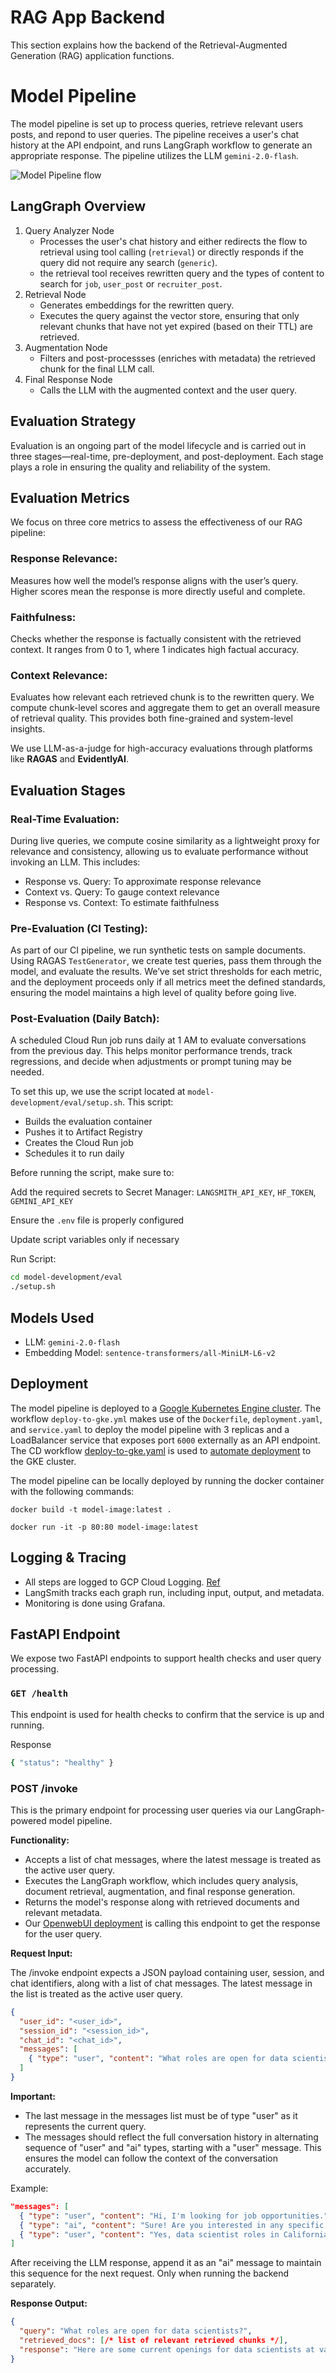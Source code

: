 # RAG App Backend

This section explains how the backend of the Retrieval-Augmented Generation (RAG) application functions.

# Model Pipeline

The model pipeline is set up to process queries, retrieve relevant users posts, and repond to user queries. The pipeline receives a user's chat history at the API endpoint, and runs LangGraph workflow to generate an appropriate response. The pipeline utilizes the LLM `gemini-2.0-flash`.

![Model Pipeline flow](/images/model_pipeline.png)

## LangGraph Overview

1. Query Analyzer Node
    - Processes the user's chat history and either redirects the flow to retrieval using tool calling (`retrieval`) or directly responds if the query did not require any search (`generic`).
    - the retrieval tool receives rewritten query and the types of content to search for `job`, `user_post` or `recruiter_post`.
2. Retrieval Node
    - Generates embeddings for the rewritten query.
    - Executes the query against the vector store, ensuring that only relevant chunks that have not yet expired (based on their TTL) are retrieved.
3. Augmentation Node
    - Filters and post-processses (enriches with metadata) the retrieved chunk for the final LLM call.
4. Final Response Node
    - Calls the LLM with the augmented context and the user query.


## Evaluation Strategy

Evaluation is an ongoing part of the model lifecycle and is carried out in three stages—real-time, pre-deployment, and post-deployment. Each stage plays a role in ensuring the quality and reliability of the system.

## Evaluation Metrics
We focus on three core metrics to assess the effectiveness of our RAG pipeline:

### Response Relevance: 
Measures how well the model’s response aligns with the user’s query. Higher scores mean the response is more directly useful and complete.

### Faithfulness: 
Checks whether the response is factually consistent with the retrieved context. It ranges from 0 to 1, where 1 indicates high factual accuracy.

### Context Relevance: 
Evaluates how relevant each retrieved chunk is to the rewritten query. We compute chunk-level scores and aggregate them to get an overall measure of retrieval quality. This provides both fine-grained and system-level insights.

We use LLM-as-a-judge for high-accuracy evaluations through platforms like **RAGAS** and **EvidentlyAI**.


## Evaluation Stages
### Real-Time Evaluation:
During live queries, we compute cosine similarity as a lightweight proxy for relevance and consistency, allowing us to evaluate performance without invoking an LLM. This includes:
- Response vs. Query: To approximate response relevance
- Context vs. Query: To gauge context relevance
- Response vs. Context: To estimate faithfulness


### Pre-Evaluation (CI Testing):
As part of our CI pipeline, we run synthetic tests on sample documents. Using RAGAS `TestGenerator`, we create test queries, pass them through the model, and evaluate the results. We’ve set strict thresholds for each metric, and the deployment proceeds only if all metrics meet the defined standards, ensuring the model maintains a high level of quality before going live.

### Post-Evaluation (Daily Batch):
A scheduled Cloud Run job runs daily at 1 AM to evaluate conversations from the previous day. This helps monitor performance trends, track regressions, and decide when adjustments or prompt tuning may be needed.

To set this up, we use the script located at `model-development/eval/setup.sh`. This script:
- Builds the evaluation container
- Pushes it to Artifact Registry
- Creates the Cloud Run job
- Schedules it to run daily

Before running the script, make sure to:

Add the required secrets to Secret Manager:
`LANGSMITH_API_KEY`, `HF_TOKEN`, `GEMINI_API_KEY`

Ensure the `.env` file is properly configured

Update script variables only if necessary

Run Script:

```bash
cd model-development/eval
./setup.sh
```

## Models Used
  - LLM: `gemini-2.0-flash`
  - Embedding Model: `sentence-transformers/all-MiniLM-L6-v2`
  
## Deployment

The model pipeline is deployed to a [Google Kubernetes Engine cluster](/docs/GKE-Setup.md). The workflow `deploy-to-gke.yml` makes use of the `Dockerfile`, `deployment.yaml`, and `service.yaml` to deploy the model pipeline with 3 replicas and a LoadBalancer service that exposes port `6000` externally as an API endpoint. The CD workflow [deploy-to-gke.yaml](/.github/workflows/deploy-to-gke.yml) is used to [automate deployment](/docs/CI_CD_Workflows.md) to the GKE cluster. 

The model pipeline can be locally deployed by running the docker container with the following commands:

```
docker build -t model-image:latest .

docker run -it -p 80:80 model-image:latest
```

## Logging & Tracing
  - All steps are logged to GCP Cloud Logging. [Ref](/monitoring/README.md)
  - LangSmith tracks each graph run, including input, output, and metadata.
  - Monitoring is done using Grafana. 

## FastAPI Endpoint

We expose two FastAPI endpoints to support health checks and user query processing.

### `GET /health`
This endpoint is used for health checks to confirm that the service is up and running.

Response
```bash
{ "status": "healthy" }
```

### POST /invoke
This is the primary endpoint for processing user queries via our LangGraph-powered model pipeline.

**Functionality:**
  - Accepts a list of chat messages, where the latest message is treated as the active user query.
  - Executes the LangGraph workflow, which includes query analysis, document retrieval, augmentation, and final response generation.
  - Returns the model's response along with retrieved documents and relevant metadata.
  - Our [OpenwebUI deployment](/docs/) is calling this endpoint to get the response for the user query.

**Request Input:**

The /invoke endpoint expects a JSON payload containing user, session, and chat identifiers, along with a list of chat messages. The latest message in the list is treated as the active user query.

```json
{
  "user_id": "<user_id>",
  "session_id": "<session_id>",
  "chat_id": "<chat_id>",
  "messages": [
    { "type": "user", "content": "What roles are open for data scientists?" }
  ]
}
```
**Important:**
- The last message in the messages list must be of type "user" as it represents the current query.
- The messages should reflect the full conversation history in alternating sequence of "user" and "ai" types, starting with a "user" message. This ensures the model can follow the context of the conversation accurately.

Example:
```json
"messages": [
  { "type": "user", "content": "Hi, I'm looking for job opportunities." },
  { "type": "ai", "content": "Sure! Are you interested in any specific role or location?" },
  { "type": "user", "content": "Yes, data scientist roles in California." }
]
```
After receiving the LLM response, append it as an "ai" message to maintain this sequence for the next request. Only when running the backend separately.

**Response Output:**
```json
{
  "query": "What roles are open for data scientists?",
  "retrieved_docs": [/* list of relevant retrieved chunks */],
  "response": "Here are some current openings for data scientists at various companies..."
}
```